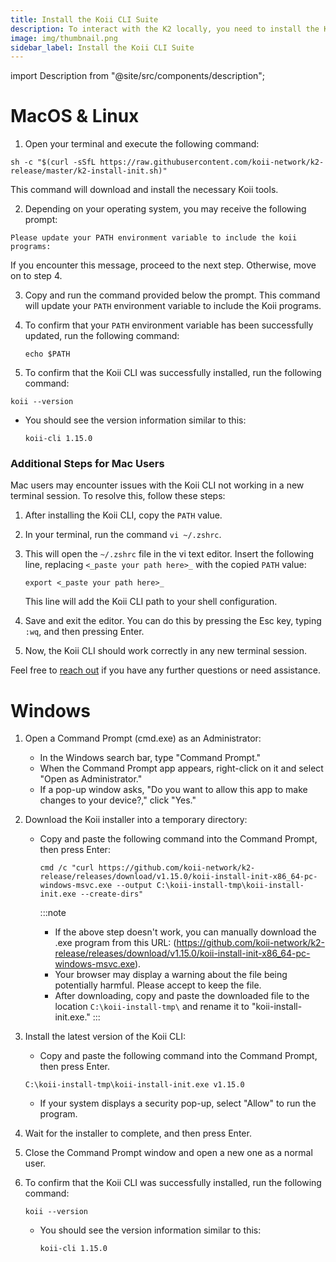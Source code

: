 ```yaml
---
title: Install the Koii CLI Suite
description: To interact with the K2 locally, you need to install the Koii CLI.
image: img/thumbnail.png
sidebar_label: Install the Koii CLI Suite
---
```


import Description from "@site/src/components/description";

<Description
  text="To interact with the K2 locally, you need to install the Koii CLI."
/>

# MacOS & Linux

1. Open your terminal and execute the following command:

  ```
  sh -c "$(curl -sSfL https://raw.githubusercontent.com/koii-network/k2-release/master/k2-install-init.sh)"
  ```

   This command will download and install the necessary Koii tools.

2. Depending on your operating system, you may receive the following prompt:

  ```
  Please update your PATH environment variable to include the koii programs:
  ```

   If you encounter this message, proceed to the next step. Otherwise, move on to step 4.

3. Copy and run the command provided below the prompt. This command will update your `PATH` environment variable to include the Koii programs.

4. To confirm that your `PATH` environment variable has been successfully updated, run the following command:

   ```
   echo $PATH
   ```


5. To confirm that the Koii CLI was successfully installed, run the following command:

  ```
  koii --version
  ```

   - You should see the version information similar to this:
     ```
     koii-cli 1.15.0
     ```

### **Additional Steps for Mac Users**

Mac users may encounter issues with the Koii CLI not working in a new terminal session. To resolve this, follow these steps:

1. After installing the Koii CLI, copy the `PATH` value.

2. In your terminal, run the command `vi ~/.zshrc`.

3. This will open the `~/.zshrc` file in the vi text editor. Insert the following line, replacing `<_paste your path here>_` with the copied `PATH` value:

   ```
   export <_paste your path here>_
   ```

   This line will add the Koii CLI path to your shell configuration.

4. Save and exit the editor. You can do this by pressing the Esc key, typing `:wq`, and then pressing Enter.

5. Now, the Koii CLI should work correctly in any new terminal session.

Feel free to [reach out](https://discord.gg/koii) if you have any further questions or need assistance.

# Windows

1. Open a Command Prompt (cmd.exe) as an Administrator:
   - In the Windows search bar, type "Command Prompt."
   - When the Command Prompt app appears, right-click on it and select "Open as Administrator."
   - If a pop-up window asks, "Do you want to allow this app to make changes to your device?," click "Yes."

2. Download the Koii installer into a temporary directory:
   - Copy and paste the following command into the Command Prompt, then press Enter:
     ```
     cmd /c "curl https://github.com/koii-network/k2-release/releases/download/v1.15.0/koii-install-init-x86_64-pc-windows-msvc.exe --output C:\koii-install-tmp\koii-install-init.exe --create-dirs"
     ```

     :::note
        - If the above step doesn't work, you can manually download the .exe program from this URL: (https://github.com/koii-network/k2-release/releases/download/v1.15.0/koii-install-init-x86_64-pc-windows-msvc.exe).
        - Your browser may display a warning about the file being potentially harmful. Please accept to keep the file.
        - After downloading, copy and paste the downloaded file to the location `C:\koii-install-tmp\` and rename it to "koii-install-init.exe."
     :::
    

3. Install the latest version of the Koii CLI:
   - Copy and paste the following command into the Command Prompt, then press Enter.
   ```
   C:\koii-install-tmp\koii-install-init.exe v1.15.0
   ```
   - If your system displays a security pop-up, select "Allow" to run the program.

4. Wait for the installer to complete, and then press Enter.

5. Close the Command Prompt window and open a new one as a normal user.

6. To confirm that the Koii CLI was successfully installed, run the following command:
   ```
   koii --version
   ```
   - You should see the version information similar to this:
     ```
     koii-cli 1.15.0
     ```

